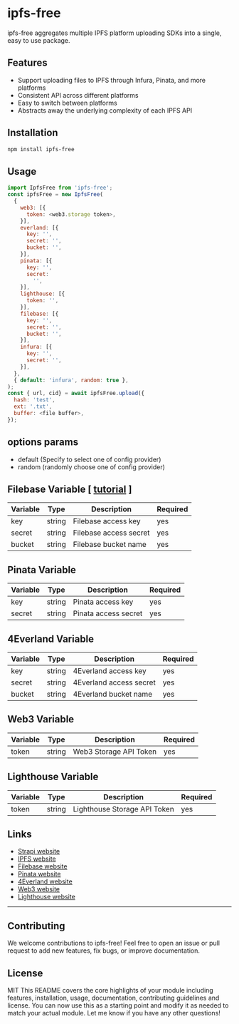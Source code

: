 # ipfs-free
ipfs-free aggregates multiple IPFS platform uploading SDKs into a single, easy to use package.
## Features
- Support uploading files to IPFS through Infura, Pinata, and more platforms
- Consistent API across different platforms
- Easy to switch between platforms
- Abstracts away the underlying complexity of each IPFS API
## Installation
```bash
npm install ipfs-free
```
## Usage
```js
import IpfsFree from 'ipfs-free';
const ipfsFree = new IpfsFree(
  {
    web3: [{
      token: <web3.storage token>,
    }],
    everland: [{
      key: '',
      secret: '',
      bucket: '',
    }],
    pinata: [{
      key: '',
      secret:
        '',
    }],
    lighthouse: [{
      token: '',
    }],
    filebase: [{
      key: '',
      secret: '',
      bucket: '',
    }],
    infura: [{
      key: '',
      secret: '',
    }],
  },
  { default: 'infura', random: true },
);
const { url, cid} = await ipfsFree.upload({
  hash: 'test',
  ext: '.txt',
  buffer: <file buffer>,
});
```
## options params

- default (Specify to select one of config provider)
- random (randomly choose one of config provider)

## Filebase Variable [ [tutorial](https://docs.filebase.com/configurations/third-party-configurations/backup-client-configurations/strapi-provider-plugin) ]


| Variable | Type   | Description            | Required |
|----------|--------|------------------------|----------|
| key      | string | Filebase access key    | yes      |
| secret   | string | Filebase access secret | yes      |
| bucket   | string | Filebase bucket name   | yes      |


## Pinata Variable

| Variable | Type   | Description          | Required |
|----------|--------|----------------------|----------|
| key      | string | Pinata access key    | yes      |
| secret   | string | Pinata access secret | yes      |

## 4Everland Variable

| Variable | Type   | Description             | Required |
|----------|--------|-------------------------|----------|
| key      | string | 4Everland access key    | yes      |
| secret   | string | 4Everland access secret | yes      |
| bucket   | string | 4Everland bucket name   | yes      |


## Web3 Variable

| Variable | Type   | Description            | Required |
|----------|--------|------------------------|----------|
| token    | string | Web3 Storage API Token | yes      |

## Lighthouse Variable

| Variable | Type   | Description                  | Required |
|----------|--------|------------------------------|----------|
| token    | string | Lighthouse Storage API Token | yes      |

## Links

- [Strapi website](https://strapi.io/)
- [IPFS website](https://ipfs.tech/)
- [Filebase website](https://filebase.com/)
- [Pinata website](https://pinata.cloud/)
- [4Everland website](https://dashboard.4everland.org/)
- [Web3 website](https://web3.storage/)
- [Lighthouse website](https://lighthouse.storage/)

---
## Contributing
We welcome contributions to ipfs-free! Feel free to open an issue or pull request to add new features, fix bugs, or improve documentation.
## License
MIT
This README covers the core highlights of your module including features, installation, usage, documentation, contributing guidelines and license. You can now use this as a starting point and modify it as needed to match your actual module. Let me know if you have any other questions! 